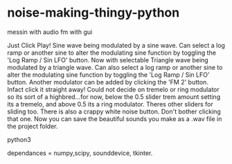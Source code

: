 # noise-making-thingy-python
messin with audio fm with gui

Just Click Play!
Sine wave being modulated by a sine wave. Can select a log ramp or another sine to alter the modulating sine function by toggling the 'Log Ramp / Sin LFO' button.
Now with selectable Triangle wave being modulated by a triangle wave. Can also select a log ramp or another sine to alter the modulating sine function by toggling the 'Log Ramp / Sin LFO' button.
Another modulator can be added by clicking the 'FM 2' button. Infact click it straight away!
Could not decide on tremelo or ring modulator so its sort of a highbred...for now, below the 0.5 slider trem amount setting its a tremelo, and above 0.5 its a ring modulator.
Theres other sliders for sliding too.
There is also a crappy white noise button. Don't bother clicking that one.
Now you can save the beautiful sounds you make as a .wav file in the project folder.

python3

dependances = numpy,scipy, sounddevice, tkinter.
